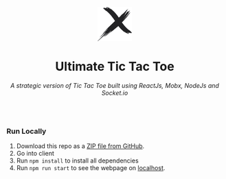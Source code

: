 <p align="center">
  <img src="https://github.com/Raymond-Su/UltimateTicTacToe/blob/master/client/src/assets/logo.png" width="80" height="80"/>
</p>

<h1 align="center">Ultimate Tic Tac Toe</h1>

<p align="center"><i>A strategic version of Tic Tac Toe built using ReactJs, Mobx, NodeJs and Socket.io</i></p>

<br/><br/>

### Run Locally

1. Download this repo as a [ZIP file from GitHub](https://github.com/Raymond-Su/UltimateTicTacToe/archive/master.zip).
2. Go into client
3. Run `npm install` to install all dependencies
4. Run `npm run start` to see the webpage on [localhost](localhost:3000).
